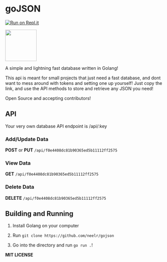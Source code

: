 # goJSON
[![Run on Repl.it](https://repl.it/badge/github/neelr/gojson)](https://repl.it/github/neelr/gojson)

<img src="https://gojson.hacker22.repl.co/gojson.png" width="100"/>

A simple and lightning fast database written in Golang!

This api is meant for small projects that just need a fast database, and dont want to mess around with tokens and setting one up yourself! Just copy the link, and use the API methods to store and retrieve any JSON you need!

Open Source and accepting contributors!

## API

Your very own database API endpoint is /api/:key

### Add/Update Data

**POST** or **PUT** `/api/f0e4408dc81b90365ed5b11112ff2575`

### View Data

**GET** `/api/f0e4408dc81b90365ed5b11112ff2575`

### Delete Data

**DELETE** `/api/f0e4408dc81b90365ed5b11112ff2575`

## Building and Running

1. Install Golang on your computer

2. Run `git clone https://github.com/neelr/gojson`

3. Go into the directory and run `go run .`!


**MIT LICENSE**
